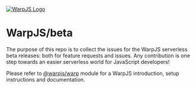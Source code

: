 [![WarpJS Logo](https://cdn.warpjs.com/images/warpjs-logo-01.png)](https://warpjs.com)

# WarpJS/beta

The purpose of this repo is to collect the issues for the WarpJS serverless beta releases: both for feature requests and issues. Any contribution is one step towards an easier serverless world for JavaScript developers!

Please refer to [@warpjs/warp](https://www.npmjs.com/package/@warpjs/warp) module for a WarpJS introduction, setup instructions and documentation.

